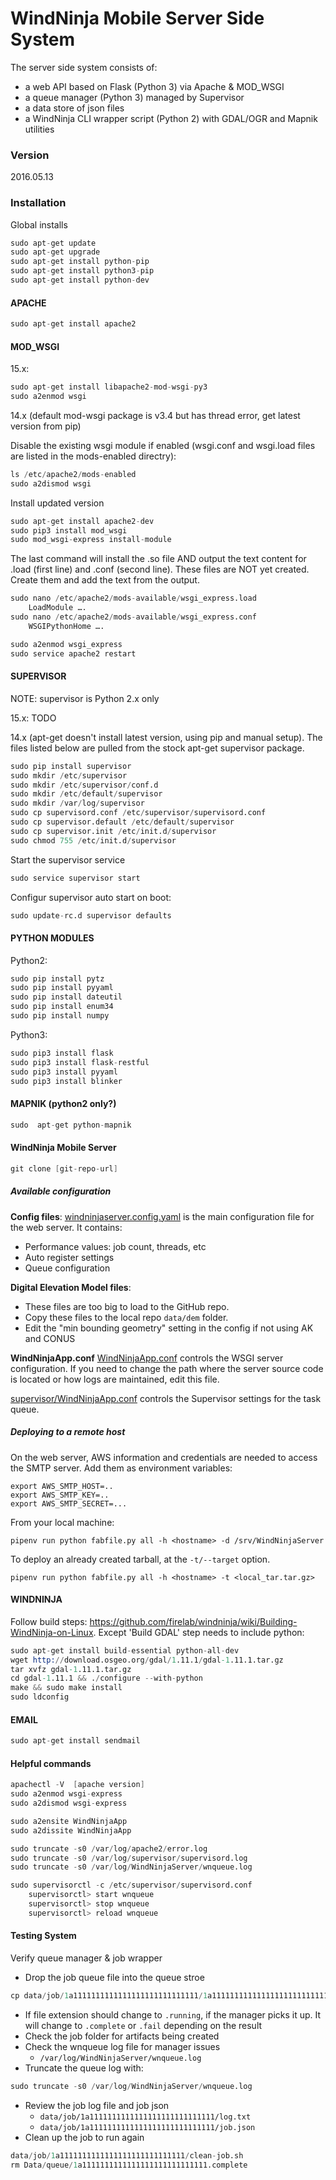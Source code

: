 # WindNinja Mobile Server Side System

The server side system consists of:
 - a web API based on Flask (Python 3) via Apache & MOD_WSGI
 - a queue manager (Python 3) managed by Supervisor
 - a data store of json files
 - a WindNinja CLI wrapper script (Python 2) with GDAL/OGR and Mapnik utilities

### Version 
2016.05.13

### Installation

Global installs
```s
sudo apt-get update
sudo apt-get upgrade
sudo apt-get install python-pip
sudo apt-get install python3-pip
sudo apt-get install python-dev
```

#### APACHE
```s
sudo apt-get install apache2
```

#### MOD_WSGI
15.x:
```s
sudo apt-get install libapache2-mod-wsgi-py3
sudo a2enmod wsgi
```

14.x (default mod-wsgi package is v3.4 but has thread error, get latest version from pip)

Disable the existing wsgi module if enabled (wsgi.conf and wsgi.load files are listed in the mods-enabled directry):
```s
ls /etc/apache2/mods-enabled
sudo a2dismod wsgi
```
Install updated version
```s
sudo apt-get install apache2-dev
sudo pip3 install mod_wsgi
sudo mod_wsgi-express install-module
```
The last command will install the .so file AND output the text content for .load (first line) and .conf (second line).  These files are NOT yet created.  Create them and add the text from the output.
```s
sudo nano /etc/apache2/mods-available/wsgi_express.load
	LoadModule ….
sudo nano /etc/apache2/mods-available/wsgi_express.conf
	WSGIPythonHome ….

sudo a2enmod wsgi_express
sudo service apache2 restart
```

#### SUPERVISOR
NOTE: supervisor is Python 2.x only

15.x:  TODO

14.x (apt-get doesn't install latest version, using pip and manual setup). The files listed below are pulled from the stock apt-get supervisor package. 
```s
sudo pip install supervisor
sudo mkdir /etc/supervisor
sudo mkdir /etc/supervisor/conf.d
sudo mkdir /etc/default/supervisor
sudo mkdir /var/log/supervisor
sudo cp supervisord.conf /etc/supervisor/supervisord.conf
sudo cp supervisor.default /etc/default/supervisor
sudo cp supervisor.init /etc/init.d/supervisor 
sudo chmod 755 /etc/init.d/supervisor
```

Start the supervisor service 
```s
sudo service supervisor start
```
Configur supervisor auto start on boot:
```s
sudo update-rc.d supervisor defaults
```


#### PYTHON MODULES
Python2:
```s
sudo pip install pytz
sudo pip install pyyaml
sudo pip install dateutil
sudo pip install enum34
sudo pip install numpy
```
Python3:
```s
sudo pip3 install flask
sudo pip3 install flask-restful
sudo pip3 install pyyaml
sudo pip3 install blinker
```
#### MAPNIK (python2 only?)
```s
sudo  apt-get python-mapnik
```

#### WindNinja Mobile Server
```s
git clone [git-repo-url]
```

##### Available configuration

**Config files**:
[windninjaserver.config.yaml](windninja_server/windninjaserver.config.yaml) is the main configuration
file for the web server. It contains:
- Performance values: job count, threads, etc
- Auto register settings
- Queue configuration

**Digital Elevation Model files**:  
- These files are too big to load to the GitHub repo.  
- Copy these files to the local repo `data/dem` folder.  
- Edit the "min bounding geometry" setting in the config if not using AK and CONUS

**WindNinjaApp.conf**
[WindNinjaApp.conf](windninja_server/windninjaweb/apache/WindNinjaApp.conf) 
controls the WSGI server configuration. If you need to change the path
where the server source code is located or how logs are maintained, edit this
file.

[supervisor/WindNinjaApp.conf](windninja_server/windninjaqueue/supervisor/WindNinjaApp.conf) controls the Supervisor settings for the task queue. 


##### Deploying to a remote host
On the web server, AWS information and credentials are needed to access the SMTP server.
Add them as environment variables:
```
export AWS_SMTP_HOST=..
export AWS_SMTP_KEY=..
export AWS_SMTP_SECRET=...
```

From your local machine:
```
pipenv run python fabfile.py all -h <hostname> -d /srv/WindNinjaServer
```
To deploy an already created tarball, at the `-t/--target` option.
```
pipenv run python fabfile.py all -h <hostname> -t <local_tar.tar.gz>
```

#### WINDNINJA
Follow build steps: https://github.com/firelab/windninja/wiki/Building-WindNinja-on-Linux. Except 'Build GDAL' step needs to include python:

```s
sudo apt-get install build-essential python-all-dev
wget http://download.osgeo.org/gdal/1.11.1/gdal-1.11.1.tar.gz
tar xvfz gdal-1.11.1.tar.gz
cd gdal-1.11.1 && ./configure --with-python
make && sudo make install
sudo ldconfig
```

#### EMAIL
```s
sudo apt-get install sendmail
```

#### Helpful commands 
```s
apachectl -V  [apache version]
sudo a2enmod wsgi-express
sudo a2dismod wsgi-express

sudo a2ensite WindNinjaApp
sudo a2dissite WindNinjaApp

sudo truncate -s0 /var/log/apache2/error.log
sudo truncate -s0 /var/log/supervisor/supervisord.log
sudo truncate -s0 /var/log/WindNinjaServer/wnqueue.log

sudo supervisorctl -c /etc/supervisor/supervisord.conf
	supervisorctl> start wnqueue
	supervisorctl> stop wnqueue
	supervisorctl> reload wnqueue
```

#### Testing System
Verify queue manager & job wrapper
- Drop the job queue file into the queue stroe 
```s
cp data/job/1a1111111111111111111111111111/1a1111111111111111111111111111.pending data/queue
```
- If file extension should change to `.running`, if the manager picks it up.  It will change to `.complete` or `.fail` depending on the result 
- Check the job folder for artifacts being created
- Check the wnqueue log file for manager issues 
    - `/var/log/WindNinjaServer/wnqueue.log`
- Truncate the queue log with:
```s
sudo truncate -s0 /var/log/WindNinjaServer/wnqueue.log 
```
- Review the job log file and job json
    - `data/job/1a1111111111111111111111111111/log.txt`
    - `data/job/1a1111111111111111111111111111/job.json`
- Clean up the job to run again
```s
data/job/1a1111111111111111111111111111/clean-job.sh
rm Data/queue/1a1111111111111111111111111111.complete 
```

